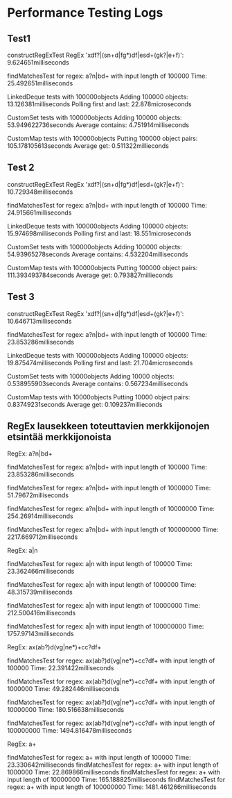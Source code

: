 # Performance Testing Logs

## Test1

constructRegExTest
RegEx 'xdf?|(sn+d|fg*)df|esd+(gk?|e+f)': 9.624651milliseconds

findMatchesTest for regex: a?n|bd+ with input length of 100000
Time: 25.492651milliseconds

LinkedDeque tests with 100000objects
Adding 100000 objects: 13.126381milliseconds
Polling first and last: 22.878microseconds

CustomSet tests with 100000objects
Adding 100000 objects: 53.949622736seconds
Average contains: 4.751914milliseconds

CustomMap tests with 100000objects
Putting 100000 object pairs: 105.178105613seconds
Average get: 0.511322millieconds


## Test 2

constructRegExTest
RegEx 'xdf?|(sn+d|fg*)df|esd+(gk?|e+f)': 10.729348milliseconds

findMatchesTest for regex: a?n|bd+ with input length of 100000
Time: 24.915661milliseconds

LinkedDeque tests with 100000objects
Adding 100000 objects: 15.974698milliseconds
Polling first and last: 18.551microseconds

CustomSet tests with 100000objects
Adding 100000 objects: 54.93965278seconds
Average contains: 4.532204milliseconds

CustomMap tests with 100000objects
Putting 100000 object pairs: 111.393493784seconds
Average get: 0.793827millieconds


## Test 3

constructRegExTest
RegEx 'xdf?|(sn+d|fg*)df|esd+(gk?|e+f)': 10.646713milliseconds

findMatchesTest for regex: a?n|bd+ with input length of 100000
Time: 23.853286milliseconds

LinkedDeque tests with 100000objects
Adding 100000 objects: 19.875474milliseconds
Polling first and last: 21.704microseconds

CustomSet tests with 10000objects
Adding 10000 objects: 0.538955903seconds
Average contains: 0.567234milliseconds

CustomMap tests with 10000objects
Putting 10000 object pairs: 0.83749231seconds
Average get: 0.109237millieconds


## RegEx lausekkeen toteuttavien merkkijonojen etsintää merkkijonoista

RegEx: a?n|bd+

findMatchesTest for regex: a?n|bd+ with input length of 100000
Time: 23.853286milliseconds

findMatchesTest for regex: a?n|bd+ with input length of 1000000
Time: 51.79672milliseconds

findMatchesTest for regex: a?n|bd+ with input length of 10000000
Time: 254.26914milliseconds

findMatchesTest for regex: a?n|bd+ with input length of 100000000
Time: 2217.669712milliseconds


RegEx: a|n

findMatchesTest for regex: a|n with input length of 100000
Time: 23.362466milliseconds

findMatchesTest for regex: a|n with input length of 1000000
Time: 48.315739milliseconds

findMatchesTest for regex: a|n with input length of 10000000
Time: 212.500416milliseconds

findMatchesTest for regex: a|n with input length of 100000000
Time: 1757.97143milliseconds


RegEx: ax(ab?)d(vg|ne*)+cc?df+

findMatchesTest for regex: ax(ab?)d(vg|ne*)+cc?df+ with input length of 100000
Time: 22.391422milliseconds

findMatchesTest for regex: ax(ab?)d(vg|ne*)+cc?df+ with input length of 1000000
Time: 49.282446milliseconds

findMatchesTest for regex: ax(ab?)d(vg|ne*)+cc?df+ with input length of 10000000
Time: 180.516638milliseconds

findMatchesTest for regex: ax(ab?)d(vg|ne*)+cc?df+ with input length of 100000000
Time: 1494.816478milliseconds


RegEx: a+

findMatchesTest for regex: a+ with input length of 100000
Time: 23.330642milliseconds
findMatchesTest for regex: a+ with input length of 1000000
Time: 22.869866milliseconds
findMatchesTest for regex: a+ with input length of 10000000
Time: 165.188825milliseconds
findMatchesTest for regex: a+ with input length of 100000000
Time: 1481.461266milliseconds

